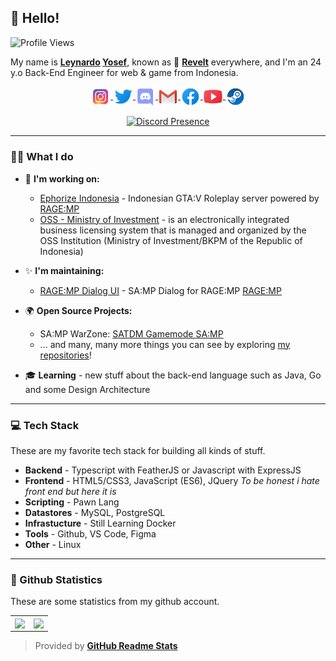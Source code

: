 ## 👋 Hello!

![Profile Views](https://komarev.com/ghpvc/?username=Revelts&color=7C3138&style=flat-square)

My name is **[Leynardo](https://en.wikipedia.org/wiki/Leonardo) [Yosef](https://en.wikipedia.org/wiki/Yosef)**, known as 🐺 **[Revelt](https://www.nameslook.com/revelt/)** everywhere, and I'm an 24 y.o Back-End Engineer for web & game from Indonesia.

<p align="center">
   <a href="https://www.instagram.com/leynardoyosef/" target="_blank">
      <img src="https://github.com/Revelts/Revelts/blob/main/instagram.svg" alt="Twitter" width="32" align="center">
   </a>
   <a href="https://twitter.com/reveltss" target="_blank" rel="nofollow">
      <img src="https://github.com/Revelts/Revelts/blob/main/twitter.svg" alt="Twitter" width="32" align="center">
   </a>
   <a href="https://discord.com/users/252038869703196672" target="_blank" rel="nofollow">
      <img src="https://github.com/Revelts/Revelts/blob/main/discord.svg" alt="Discord" width="32" align="center">
   </a>
   <a href="mailto:leynardoyosef@gmail.com" target="_blank" rel="nofollow">
      <img src="https://github.com/Revelts/Revelts/blob/main/gmail.svg" alt="Gmail" width="32" align="center">
   </a>
   <a href="https://www.facebook.com/leynardoyosef01" target="_blank" rel="nofollow">
      <img src="https://github.com/Revelts/Revelts/blob/main/facebook.svg" alt="Facebook" width="32" align="center">
   </a>
   <a href="https://www.youtube.com/ReveltProject" target="_blank" rel="nofollow">
      <img src="https://github.com/Revelts/Revelts/blob/main/youtube.svg" alt="YouTube" width="32" align="center">
   </a>
   <a href="https://steamcommunity.com/profiles/76561198341529580/" target="_blank" rel="nofollow">
      <img src="https://github.com/Revelts/Revelts/blob/main/steam.svg" alt="Steam" width="32" align="center">
   </a>
</p>

<p align="center">
   <a href="https://discord.com/users/252038869703196672" target="_blank" rel="nofollow">
      <img src="https://lanyard-profile-readme.vercel.app/api/252038869703196672?idleMessage=Eat-%20-Sleep%20-Code%20Repeat..." alt="Discord Presence" align="center">
   </a>
</p>

---

### 👨‍💻 What I do
      
   * 💼 **I'm working on:**
      * [Ephorize Indonesia](https://github.com/Ephorize-Indonesia) - Indonesian GTA:V Roleplay server powered by [RAGE:MP](https://rage.mp)
      * [OSS - Ministry of Investment](http://oss.go.id) - is an electronically integrated business licensing system that is managed and organized by the OSS Institution (Ministry of Investment/BKPM of the Republic of Indonesia)
      
   * ✨ **I'm maintaining:**
      * [RAGE:MP Dialog UI](https://github.com/Revelts/-ragemp-samp-dialog-js) - SA:MP Dialog for RAGE:MP [RAGE:MP](https://rage.mp)

   * 🌍 **Open Source Projects:**
      - SA:MP WarZone: [SATDM Gamemode SA:MP](https://github.com/Revelts/WarZoneDM)
      - ... and many, many more things you can see by exploring [my repositories](https://github.com/Revelts?tab=repositories)!

   * 🎓 **Learning** - new stuff about the back-end language such as Java, Go and some Design Architecture

---

### 💻 Tech Stack
These are my favorite tech stack for building all kinds of stuff.

   * **Backend** - Typescript with FeatherJS or Javascript with ExpressJS
   * **Frontend** - HTML5/CSS3, JavaScript (ES6), JQuery *To be honest i hate front end but here it is*
   * **Scripting** - Pawn Lang
   * **Datastores** - MySQL, PostgreSQL
   * **Infrastucture** - Still Learning Docker
   * **Tools** - Github, VS Code, Figma
   * **Other** - Linux

---

### 🧾 Github Statistics
These are some statistics from my github account.

   <table>
  <tr>
    <td align="center" style="padding=0;width=50%;">
      <img align="center" style="padding=0;" src="https://github-readme-stats-eight-theta.vercel.app/api?username=Revelts&show_icons=true&include_all_commits=true&count_private=true&bg_color=1c1c1c&hide_border=true&text_color=ffffff&title_color=c3002f&icon_color=c3002f&hide_title=true" />
    </td>
    <td align="center" style="padding=0;width=50%;">
      <img align="center" style="padding=0;" src="https://github-readme-stats.quantumlytangled.vercel.app/api/top-langs/?username=Revelts&layout=compact&bg_color=1c1c1c&hide_border=true&text_color=ffffff&title_color=c3002f&icon_color=c3002f&hide_title=true&count_private=true&extra=inversify/InversifyJS;ragempcommunity/ragemp-types;openmultiplayer/web" />
    </td>
  </tr>
</table>

> Provided by **[GitHub Readme Stats](https://github.com/anuraghazra/github-readme-stats)**
